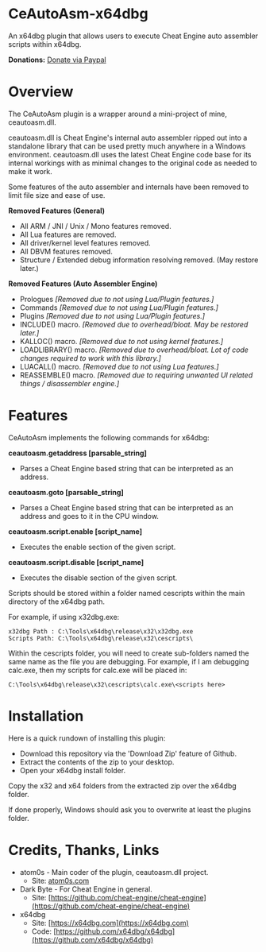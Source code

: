 # CeAutoAsm-x64dbg
An x64dbg plugin that allows users to execute Cheat Engine auto assembler scripts within x64dbg.

**Donations:** [Donate via Paypal](https://www.paypal.com/cgi-bin/webscr?cmd=_s-xclick&hosted_button_id=7U7Q2GRT6KUJN)

# Overview

The CeAutoAsm plugin is a wrapper around a mini-project of mine, ceautoasm.dll.

ceautoasm.dll is Cheat Engine's internal auto assembler ripped out into a standalone library that can be used pretty much 
anywhere in a Windows environment. ceautoasm.dll uses the latest Cheat Engine code base for its internal workings with as
minimal changes to the original code as needed to make it work. 

Some features of the auto assembler and internals have been removed to limit file size and ease of use.

**Removed Features (General)**
 * All ARM / JNI / Unix / Mono features removed.
 * All Lua features are removed.
 * All driver/kernel level features removed.
 * All DBVM features removed.
 * Structure / Extended debug information resolving removed. (May restore later.)

**Removed Features (Auto Assembler Engine)**
 * Prologues _[Removed due to not using Lua/Plugin features.]_
 * Commands _[Removed due to not using Lua/Plugin features.]_
 * Plugins _[Removed due to not using Lua/Plugin features.]_
 * INCLUDE() macro. _[Removed due to overhead/bloat. May be restored later.]_
 * KALLOC() macro. _[Removed due to not using kernel features.]_
 * LOADLIBRARY() macro. _[Removed due to overhead/bloat. Lot of code changes required to work with this library.]_
 * LUACALL() macro. _[Removed due to not using Lua features.]_
 * REASSEMBLE() macro. _[Removed due to requiring unwanted UI related things / disassembler engine.]_

# Features

CeAutoAsm implements the following commands for x64dbg:

**ceautoasm.getaddress [parsable_string]**
  * Parses a Cheat Engine based string that can be interpreted as an address.

**ceautoasm.goto [parsable_string]**
  * Parses a Cheat Engine based string that can be interpreted as an address and goes to it in the CPU window.

**ceautoasm.script.enable [script_name]**
  * Executes the enable section of the given script.

**ceautoasm.script.disable [script_name]**
  * Executes the disable section of the given script. 
  

Scripts should be stored within a folder named cescripts within the main directory of the x64dbg path. 

For example, if using x32dbg.exe:
```
x32dbg Path : C:\Tools\x64dbg\release\x32\x32dbg.exe
Scripts Path: C:\Tools\x64dbg\release\x32\cescripts\
```

Within the cescripts folder, you will need to create sub-folders named the same 
name as the file you are debugging. For example, if I am debugging calc.exe, then
my scripts for calc.exe will be placed in:
```
C:\Tools\x64dbg\release\x32\cescripts\calc.exe\<scripts here>
```
# Installation

Here is a quick rundown of installing this plugin:

  * Download this repository via the 'Download Zip' feature of Github.
  * Extract the contents of the zip to your desktop.
  * Open your x64dbg install folder.

Copy the x32 and x64 folders from the extracted zip over the x64dbg folder.

If done properly, Windows should ask you to overwrite at least the plugins folder.

# Credits, Thanks, Links

 * atom0s - Main coder of the plugin, ceautoasm.dll project. 
   * Site: [atom0s.com](http://atom0s.com)
 * Dark Byte - For Cheat Engine in general.
   * Site: [https://github.com/cheat-engine/cheat-engine](https://github.com/cheat-engine/cheat-engine)
 * x64dbg
   * Site: [https://x64dbg.com](https://x64dbg.com)
   * Code: [https://github.com/x64dbg/x64dbg](https://github.com/x64dbg/x64dbg)